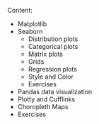 Content:
  - Matplotlib
  - Seaborn
    - Distribution plots
    - Categorical plots
    - Matrix plots
    - Grids
    - Regression plots
    - Style and Color
    - Exercises
  - Pandas data visualization
  - Plotty and Cufflinks
  - Choropleth Maps
  - Exercises
